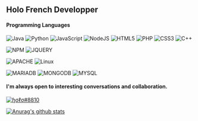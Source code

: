 <h2>Holo French Developper</h2>

<h4>Programming Languages</h4>
<p>
  <img alt="Java" src="https://img.shields.io/badge/java-%23ED8B00.svg?style=for-the-badge&logo=java&logoColor=white"/>
  <img alt="Python" src="https://img.shields.io/badge/Python-14354C?style=for-the-badge&logo=python&logoColor=white"/>
  <img alt="JavaScript" src="https://img.shields.io/badge/JavaScript-323330?style=for-the-badge&logo=javascript&logoColor=F7DF1E"/>
  <img alt="NodeJS" src="https://img.shields.io/badge/Node.js-43853D?style=for-the-badge&logo=node.js&logoColor=white"/>
  <img alt="HTML5" src="https://img.shields.io/badge/html5-%23E34F26.svg?style=for-the-badge&logo=html5&logoColor=white"/>
  <img alt="PHP" src="https://img.shields.io/badge/php-%23777BB4.svg?style=for-the-badge&logo=php&logoColor=white"/>
  <img alt="CSS3" src="https://img.shields.io/badge/css3-%231572B6.svg?style=for-the-badge&logo=css3&logoColor=white"/>
  <img alt="C++" src="https://img.shields.io/badge/c++-%2300599C.svg?style=for-the-badge&logo=c%2B%2B&logoColor=white"/>
</p>
<p>
  <img alt="NPM" src="https://img.shields.io/badge/NPM-%23000000.svg?style=for-the-badge&logo=npm&logoColor=white"/>
  <img alt="JQUERY" src="https://img.shields.io/badge/jquery-%230769AD.svg?style=for-the-badge&logo=jquery&logoColor=white"/>
</p>
<p>
    <img alt="APACHE" src="https://img.shields.io/badge/apache-%23D42029.svg?style=for-the-badge&logo=apache&logoColor=white"/>
    <img alt="Linux" src="https://img.shields.io/badge/Linux-FCC624?style=for-the-badge&logo=linux&logoColor=black"/>
</p>
<p>
    <img alt="MARIADB" src="https://img.shields.io/badge/MariaDB-003545?style=for-the-badge&logo=mariadb&logoColor=white"/>
    <img alt="MONGODB" src="https://img.shields.io/badge/MongoDB-%234ea94b.svg?style=for-the-badge&logo=mongodb&logoColor=white"/>
    <img alt="MYSQL" src="https://img.shields.io/badge/mysql-%2300f.svg?style=for-the-badge&logo=mysql&logoColor=white"/>
</p>
<h4>I'm always open to interesting conversations and collaboration.</h4>
<p>
  <a href="https://github.com/Holo795/Holo795/blob/master/discord"><img alt="ɧσℓσ#8810" src="https://img.shields.io/badge/Discord-%237289DA.svg?style=for-the-badge&logo=discord&logoColor=white"/></a>
</p>

[![Anurag's github stats](https://github-readme-stats.vercel.app/api?username=Holo795&theme=solarized-dark)](https://github.com/Holo795)
